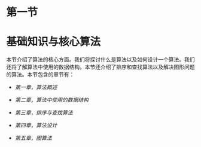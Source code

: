 # 第一节

# 基础知识与核心算法

本节介绍了算法的核心方面。我们将探讨什么是算法以及如何设计一个算法。我们还将了解算法中使用的数据结构。本节还介绍了排序和查找算法以及解决图形问题的算法。本节包含的章节有：

+   *第一章*，*算法概述*

+   *第二章*，*算法中使用的数据结构*

+   *第三章*，*排序与查找算法*

+   *第四章*，*算法设计*

+   *第五章*，*图算法*
